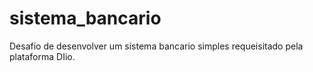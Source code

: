 # sistema_bancario
Desafio de desenvolver um sistema bancario simples requeisitado pela plataforma DIio.
